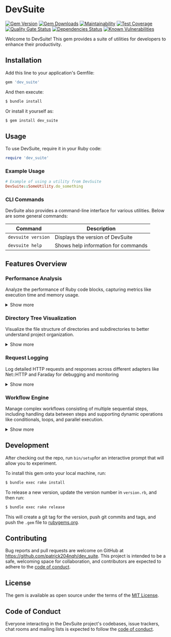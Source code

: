 # DevSuite

[![Gem Version](https://img.shields.io/gem/v/dev_suite?color=blue)](https://rubygems.org/gems/dev_suite)
[![Gem Downloads](https://img.shields.io/gem/dt/dev_suite?color=blue)](https://rubygems.org/gems/dev_suite)
[![Maintainability](https://api.codeclimate.com/v1/badges/fd83689d39e0f24663fa/maintainability)](https://codeclimate.com/github/patrick204nqh/dev_suite/maintainability)
[![Test Coverage](https://api.codeclimate.com/v1/badges/fd83689d39e0f24663fa/test_coverage)](https://codeclimate.com/github/patrick204nqh/dev_suite/test_coverage)
[![Quality Gate Status](https://sonarcloud.io/api/project_badges/measure?project=patrick204nqh_dev_suite&metric=alert_status)](https://sonarcloud.io/summary/overall?id=patrick204nqh_dev_suite)
[![Dependencies Status](https://badges.depfu.com/badges/84fefb47a5b99ea19afd20a2aae22e3e/overview.svg)](https://depfu.com/github/patrick204nqh/dev_suite?project_id=44065)
[![Known Vulnerabilities](https://snyk.io/test/github/patrick204nqh/dev_suite/badge.svg)](https://snyk.io/test/github/patrick204nqh/dev_suite)

Welcome to DevSuite! This gem provides a suite of utilities for developers to enhance their productivity.

## Installation

Add this line to your application's Gemfile:

```ruby
gem 'dev_suite'
```

And then execute:

```sh
$ bundle install
```

Or install it yourself as:

```sh
$ gem install dev_suite
```

## Usage

To use DevSuite, require it in your Ruby code:

```ruby
require 'dev_suite'
```

### Example Usage

```ruby
# Example of using a utility from DevSuite
DevSuite::SomeUtility.do_something
```

### CLI Commands

DevSuite also provides a command-line interface for various utilities. Below are some general commands:

| Command            | Description                         |
|--------------------|-------------------------------------|
| `devsuite version` | Displays the version of DevSuite    |
| `devsuite help`    | Shows help information for commands |

## Features Overview

### Performance Analysis
Analyze the performance of Ruby code blocks, capturing metrics like execution time and memory usage.

<details>
  <summary>Show more</summary>
  
  **How to Use**:
  ```ruby
  DevSuite::Performance.analyze(description: "Example Analysis") do
    sum = 0
    1_000_000.times { |i| sum += i }
    sum
  end
  ```

  **Sample Output**:
  ```
| Metric              | Value            |
|---------------------|------------------|
| Description         | Example Analysis |
| Total Time (s)      | 0.056238         |
| User CPU Time (s)   | 0.055662         |
| System CPU Time (s) | 0.000097         |
| Memory Before (MB)  | 25.39            |
| Memory After (MB)   | 25.42            |
| Memory Used (MB)    | 0.03             |
  ```
</details>

### Directory Tree Visualization
Visualize the file structure of directories and subdirectories to better understand project organization.

<details>
  <summary>Show more</summary>
  
  **How to Use**:
  ```ruby
  # Define the directory path
  base_path = "/path/to/your/directory"

  # Execute the visualization
  DevSuite::DirectoryTree.visualize(base_path)
  ```

  **CLI Command**:
  DevSuite also provides a command-line interface for directory tree visualization. Use the following command to print the directory tree of the specified path:

  ```sh
  $ devsuite tree [PATH] [OPTIONS]
  ```

  **CLI Options**:
  
  Below is a table describing the available options for the `devsuite tree` command:

  | Option          | Description                                      | Example Usage                                  |
  |-----------------|--------------------------------------------------|------------------------------------------------|
  | `--depth`, `-d` | Limit the depth of the directory tree displayed. | `$ devsuite tree /path --depth 2`              |
  | `--skip-hidden` | Skip hidden files and directories.               | `$ devsuite tree /path --skip-hidden`          |
  | `--skip-types`  | Exclude files of specific types.                 | `$ devsuite tree /path --skip-types .log .tmp` |

  **Configuration Guide**:
  Customize the visualization by setting configuration options:
  ```ruby
  DevSuite::DirectoryTree::Config.configure do |config|
    config.settings.set(:skip_hidden, true)
    # ...
  end
  ```

  **Configuration Options**:
| Setting        | Description                                       | Example Values           |
|----------------|---------------------------------------------------|--------------------------|
| `:skip_hidden` | Skips hidden files and directories.               | `true`, `false`          |
| `:max_depth`   | Limits the depth of the directory tree displayed. | `1`, `2`, `3`, ...       |
| `:skip_types`  | Excludes files of specific types.                 | `['.log', '.tmp']`, `[]` |

  **Sample Output**:
  ```
  /path/to/your/directory/
  ├── project/
  │   ├── src/
  │   │   ├── main.rb
  │   │   └── helper.rb
  │   └── spec/
  │       └── main_spec.rb
  ├── doc/
  │   └── README.md
  └── test/
      └── test_helper.rb
  ```
</details>

### Request Logging
Log detailed HTTP requests and responses across different adapters like Net::HTTP and Faraday for debugging and monitoring

<details>
  <summary>Show more</summary>
  
  **How to Use**:
  ```ruby
  DevSuite::RequestLogger.with_logging do 
    # Make an HTTP request using Net::HTTP
    uri = URI('https://jsonplaceholder.typicode.com/posts')
    response = Net::HTTP.get(uri)
  end
  ```

  **Configuration Guide**:
  Customize the request logging behavior by setting configuration options:
  ```ruby
  DevSuite::RequestLogger::Config.configure do |config|
    config.adapters = [:net_http]
    config.settings.set(:log_level, :debug)
    config.settings.set(:log_headers, true)
    config.settings.set(:log_cookies, true)
    config.settings.set(:log_body, true)
  end
  ```

  **Configuration Options**:
  
  Below is a table describing the general configuration options available:

  | Setting        | Description                                           | Default Value | Example Values                     |
  |----------------|-------------------------------------------------------|---------------|------------------------------------|
  | `:adapters`    | List of adapters for which logging is enabled.        | `[:net_http]` | `[:net_http, :faraday]`            |

  **Settings Options**:

  The `settings` key allows you to customize various logging behaviors. Below is a table describing these settings:

  | Setting        | Description                                           | Default Value | Example Values                     |
  |----------------|-------------------------------------------------------|---------------|------------------------------------|
  | `:log_level`   | Set the logging level.                                | `:debug`      | `:info`, `:debug`, `:warn`, `:error` |
  | `:log_headers` | Enable or disable logging of HTTP headers.            | `true`        | `true`, `false`                    |
  | `:log_cookies` | Enable or disable logging of cookies.                 | `true`        | `true`, `false`                    |
  | `:log_body`    | Enable or disable logging of HTTP bodies.             | `true`        | `true`, `false`                    |

  **Sample Output**:
  ```bash
[DEBUG] 🚀 Net::HTTP Request: GET https://jsonplaceholder.typicode.com/posts
[DEBUG] 📄 Headers: {"accept-encoding"=>"gzip;q=1.0,deflate;q=0.6,identity;q=0.3", "accept"=>"*/*", "user-agent"=>"Ruby", "host"=>"jsonplaceholder.typicode.com"}
[DEBUG] 🍪 Cookies: None
[DEBUG] ✅ Net::HTTP Response: 200 OK
[DEBUG] 📄 Headers: {"date"=>"Wed, 21 Aug 2024 10:33:59 GMT", "content-type"=>"application/json; charset=utf-8", "transfer-encoding"=>"chunked", "connection"=>"keep-alive", "report-to"=>"{\"group\":\"heroku-nel\",\"max_age\":3600,\"endpoints\":[{\"url\":\"https://nel.heroku.com/reports?ts=1723379558&sid=e11707d5-02a7-43ef-b45e-2cf4d2036f7d&s=LYnyHXQQqBH310%2FAbzjH0MN%2BaFoA6Ntqh94a3%2F5J54E%3D\"}]}", "reporting-endpoints"=>"heroku-nel=https://nel.heroku.com/reports?ts=1723379558&sid=e11707d5-02a7-43ef-b45e-2cf4d2036f7d&s=LYnyHXQQqBH310%2FAbzjH0MN%2BaFoA6Ntqh94a3%2F5J54E%3D", "nel"=>"{\"report_to\":\"heroku-nel\",\"max_age\":3600,\"success_fraction\":0.005,\"failure_fraction\":0.05,\"response_headers\":[\"Via\"]}", "x-powered-by"=>"Express", "x-ratelimit-limit"=>"1000", "x-ratelimit-remaining"=>"999", "x-ratelimit-reset"=>"1723379596", "vary"=>"Origin, Accept-Encoding", "access-control-allow-credentials"=>"true", "cache-control"=>"max-age=43200", "pragma"=>"no-cache", "expires"=>"-1", "x-content-type-options"=>"nosniff", "etag"=>"W/\"6b80-Ybsq/K6GwwqrYkAsFxqDXGC7DoM\"", "via"=>"1.1 vegur", "cf-cache-status"=>"HIT", "age"=>"4620", "server"=>"cloudflare", "cf-ray"=>"8b69f7d4ad941fa4-HKG", "alt-svc"=>"h3=\":443\"; ma=86400"}
[DEBUG] 💻 Response Body: [
  {
    "userId": 1,
    "id": 1,
    "title": "sunt aut facere repellat provident occaecati excepturi optio reprehenderit",
    "body": "quia et suscipit\nsuscipit recusandae consequuntur expedita et cum\nreprehenderit molestiae ut ut quas totam\nnostrum rerum est autem sunt rem eveniet architecto"
  },
  ...
]
  ```
</details>

### Workflow Engine
Manage complex workflows consisting of multiple sequential steps, including handling data between steps and supporting dynamic operations like conditionals, loops, and parallel execution.

<details>
  <summary>Show more</summary>

  **How to Use**:
  ```ruby
  workflow = DevSuite::Workflow.create_engine(initial_context)

  # Define steps
  step1 = DevSuite::Workflow.create_step("Step 1") do |ctx|
    ctx.update({ result: "Step 1 Complete" })
  end

  step2 = DevSuite::Workflow.create_step("Step 2") do |ctx|
    puts "Previous Result: #{ctx.get(:result)}"
    ctx.update({ result: "Step 2 Complete" })
  end

  # Chain steps together
  workflow.step(step1).step(step2)

  # Execute workflow
  workflow.execute
  ```

  **Chaining Steps**:
  You can chain multiple steps together to create a workflow:
  ```ruby
  workflow = DevSuite::Workflow.create_engine(initial_context)
  
  step1 = DevSuite::Workflow.create_step("Step 1") { |ctx| ctx.update({ data: 'Data from Step 1' }) }
  step2 = DevSuite::Workflow.create_step("Step 2") { |ctx| puts "Received: #{ctx.get(:data)}" }

  workflow.step(step1)
          .step(step2)
          .execute
  ```

  **Data Handling**:
  Each step in the workflow has access to a shared context, where you can store and retrieve data:
  ```ruby
  workflow = DevSuite::Workflow.create_engine({ some_key: 'initial_value' })

  step1 = DevSuite::Workflow.create_step("Step 1") do |ctx|
    # Retrieve data
    puts ctx.get(:some_key)  # Output: initial_value
    # Set data
    ctx.update({ new_key: 'new_value' })
  end

  step2 = DevSuite::Workflow.create_step("Step 2") do |ctx|
    # Use updated data
    puts ctx.get(:new_key)  # Output: new_value
  end

  workflow.step(step1).step(step2).execute
  ```

  **Conditional Execution**:
  Conditionally execute steps based on logic defined in the workflow context:
  ```ruby
  conditional_step = DevSuite::Workflow.create_conditional_step("Conditional Step", ->(ctx) { ctx.get(:result) == "Step 1 Complete" }) do |ctx|
    puts "Condition met! Executing conditional step."
    ctx.update({ result: "Conditional Step Executed" })
  end

  workflow.step(conditional_step).execute
  ```

  **Parallel Execution**:
  You can execute multiple steps in parallel:
  ```ruby
  parallel_step = DevSuite::Workflow.create_parallel_step("Parallel Step") do |ctx|
    [
      ->(ctx) { ctx.update({ task1: "Task 1 done" }) },
      ->(ctx) { ctx.update({ task2: "Task 2 done" }) }
    ]
  end

  workflow.step(parallel_step).execute
  ```

  **Save and Load Context**:
  Save the workflow's context to a file and reload it for later use:
  ```ruby
  # Saving context to a YAML file
  workflow = DevSuite::Workflow.create_engine({ user: 'John' })
  workflow.step(DevSuite::Workflow.create_step("Example") { |ctx| ctx.update({ status: 'completed' }) })
  workflow.execute

  File.open('context.yml', 'w') { |file| file.write(YAML.dump(workflow.context.data)) }

  # Loading context from a YAML file
  loaded_data = YAML.load_file('context.yml')
  workflow = DevSuite::Workflow.create_engine(loaded_data)
  ```

  **Looping**:
  You can loop steps in the workflow, for instance, if you need to repeat a step multiple times:
  ```ruby
  loop_step = DevSuite::Workflow.create_loop_step("Repeat 5 Times", 5) do |ctx|
    count = ctx.get(:count) || 0
    ctx.update({ count: count + 1 })
    puts "Iteration: #{ctx.get(:count)}"
  end

  workflow.step(loop_step).execute
  ```

  **Using the Store**:
  By default, the workflow context provides access to an integrated store via ctx.store. You can save and retrieve data across steps:
  ```ruby
  # Using the store in the workflow
  workflow = DevSuite::Workflow.create_engine(
    {},
    driver: :file,
    path: "tmp/workflow.yml",
  )
  step = DevSuite::Workflow.create_step("Store Example") do |ctx|
    ctx.store.set(:step_result, "Step 1 Completed")
  end

  workflow.step(step).execute

  # Fetch data from the store
  puts ctx.store.fetch(:step_result)  # Output: Step 1 Completed
  ```

  **Sample Output**:
  ```bash
  Step 1 executed: result => Step 1 Complete
  Step 2 executed: Previous Result: Step 1 Complete
  Task 1 done
  Task 2 done
  Iteration: 1
  Iteration: 2
  ...
  Condition met! Executing conditional step.
  Store contains: { name: "John Doe", age: 30 }
  Step 1 Completed
  ```

</details>

## Development

After checking out the repo, run `bin/setup`for an interactive prompt that will allow you to experiment.

To install this gem onto your local machine, run:

```sh
$ bundle exec rake install
```

To release a new version, update the version number in `version.rb`, and then run:

```sh
$ bundle exec rake release
```

This will create a git tag for the version, push git commits and tags, and push the `.gem` file to [rubygems.org](https://rubygems.org).



## Contributing

Bug reports and pull requests are welcome on GitHub at https://github.com/patrick204nqh/dev_suite. This project is intended to be a safe, welcoming space for collaboration, and contributors are expected to adhere to the [code of conduct](https://github.com/patrick204nqh/dev_suite/blob/master/CODE_OF_CONDUCT.md).

## License

The gem is available as open source under the terms of the [MIT License](https://opensource.org/licenses/MIT).

## Code of Conduct

Everyone interacting in the DevSuite project's codebases, issue trackers, chat rooms and mailing lists is expected to follow the [code of conduct](https://github.com/patrick204nqh/dev_suite/blob/master/CODE_OF_CONDUCT.md).
